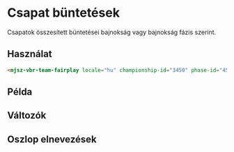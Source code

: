 # Csapat büntetések

Csapatok összesített büntetései bajnokság vagy bajnokság fázis szerint.

## Használat

```html
<mjsz-vbr-team-fairplay locale="hu" championship-id="3450" phase-id="45196" />
```

<!--@include: ./parts/phase.md-->

## Példa

<ClientOnly>
  <mjsz-vbr-team-fairplay
    locale="hu"
    championship-id="3450"
    phase-id="45196"
  />
</ClientOnly>

## Változók

<!--@include: ./parts/props-base.md-->
<!--@include: ./parts/props-team.md-->

## Oszlop elnevezések

<Columns name="COLUMNS_TEAMS_FAIRPLAY" />
